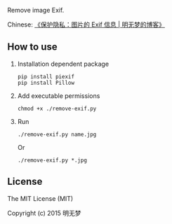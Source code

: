 Remove image Exif.

Chinese: [《保护隐私：图片的 Exif 信息 | 明无梦的博客》](http://www.dreamxu.com/protection-of-privacy-the-image-exif-information/)

## How to use

1.  Installation dependent package

        pip install piexif
        pip install Pillow

2.  Add executable permissions

        chmod +x ./remove-exif.py

3.  Run

        ./remove-exif.py name.jpg

    Or

        ./remove-exif.py *.jpg

## License

The MIT License (MIT)

Copyright (c) 2015 明无梦
